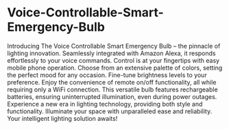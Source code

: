 # Voice-Controllable-Smart-Emergency-Bulb

Introducing The Voice Controllable Smart Emergency Bulb – the pinnacle of lighting innovation. Seamlessly integrated with Amazon Alexa, it responds effortlessly to your voice commands. Control is at your fingertips with easy mobile phone operation. Choose from an extensive palette of colors, setting the perfect mood for any occasion. Fine-tune brightness levels to your preference. Enjoy the convenience of remote on/off functionality, all while requiring only a WiFi connection. This versatile bulb features rechargeable batteries, ensuring uninterrupted illumination, even during power outages. Experience a new era in lighting technology, providing both style and functionality. Illuminate your space with unparalleled ease and reliability. Your intelligent lighting solution awaits!
